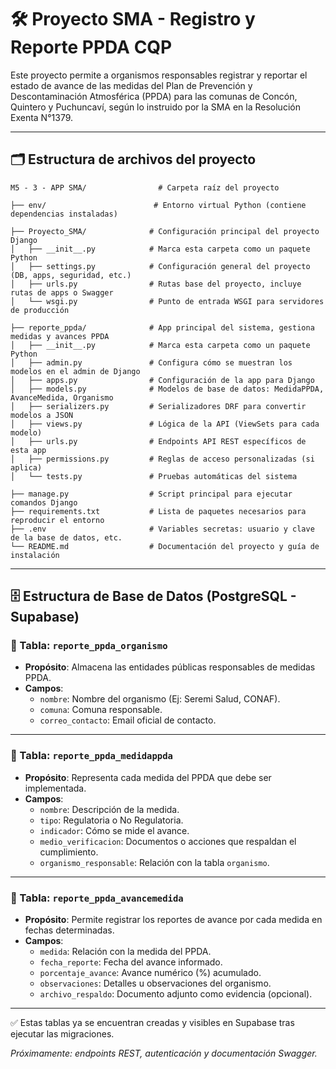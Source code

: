 # 🛠️ Proyecto SMA - Registro y Reporte PPDA CQP

Este proyecto permite a organismos responsables registrar y reportar el estado de avance de las medidas del Plan de Prevención y Descontaminación Atmosférica (PPDA) para las comunas de Concón, Quintero y Puchuncaví, según lo instruido por la SMA en la Resolución Exenta N°1379.

---

## 🗂️ Estructura de archivos del proyecto

```
M5 - 3 - APP SMA/                # Carpeta raíz del proyecto

├── env/                        # Entorno virtual Python (contiene dependencias instaladas)

├── Proyecto_SMA/              # Configuración principal del proyecto Django
│   ├── __init__.py            # Marca esta carpeta como un paquete Python
│   ├── settings.py            # Configuración general del proyecto (DB, apps, seguridad, etc.)
│   ├── urls.py                # Rutas base del proyecto, incluye rutas de apps o Swagger
│   └── wsgi.py                # Punto de entrada WSGI para servidores de producción

├── reporte_ppda/              # App principal del sistema, gestiona medidas y avances PPDA
│   ├── __init__.py            # Marca esta carpeta como un paquete Python
│   ├── admin.py               # Configura cómo se muestran los modelos en el admin de Django
│   ├── apps.py                # Configuración de la app para Django
│   ├── models.py              # Modelos de base de datos: MedidaPPDA, AvanceMedida, Organismo
│   ├── serializers.py         # Serializadores DRF para convertir modelos a JSON
│   ├── views.py               # Lógica de la API (ViewSets para cada modelo)
│   ├── urls.py                # Endpoints API REST específicos de esta app
│   ├── permissions.py         # Reglas de acceso personalizadas (si aplica)
│   └── tests.py               # Pruebas automáticas del sistema

├── manage.py                  # Script principal para ejecutar comandos Django
├── requirements.txt           # Lista de paquetes necesarios para reproducir el entorno
├── .env                       # Variables secretas: usuario y clave de la base de datos, etc.
└── README.md                  # Documentación del proyecto y guía de instalación
```

---

## 🗄️ Estructura de Base de Datos (PostgreSQL - Supabase)

### 📌 Tabla: `reporte_ppda_organismo`

- **Propósito**: Almacena las entidades públicas responsables de medidas PPDA.
- **Campos**:
  - `nombre`: Nombre del organismo (Ej: Seremi Salud, CONAF).
  - `comuna`: Comuna responsable.
  - `correo_contacto`: Email oficial de contacto.

---

### 📌 Tabla: `reporte_ppda_medidappda`

- **Propósito**: Representa cada medida del PPDA que debe ser implementada.
- **Campos**:
  - `nombre`: Descripción de la medida.
  - `tipo`: Regulatoria o No Regulatoria.
  - `indicador`: Cómo se mide el avance.
  - `medio_verificacion`: Documentos o acciones que respaldan el cumplimiento.
  - `organismo_responsable`: Relación con la tabla `organismo`.

---

### 📌 Tabla: `reporte_ppda_avancemedida`

- **Propósito**: Permite registrar los reportes de avance por cada medida en fechas determinadas.
- **Campos**:
  - `medida`: Relación con la medida del PPDA.
  - `fecha_reporte`: Fecha del avance informado.
  - `porcentaje_avance`: Avance numérico (%) acumulado.
  - `observaciones`: Detalles u observaciones del organismo.
  - `archivo_respaldo`: Documento adjunto como evidencia (opcional).

---

✅ Estas tablas ya se encuentran creadas y visibles en Supabase tras ejecutar las migraciones.

_Próximamente: endpoints REST, autenticación y documentación Swagger._